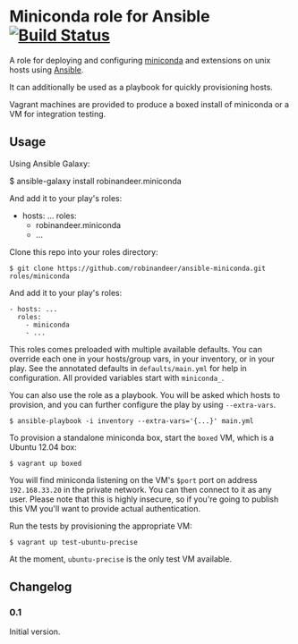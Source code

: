 # Miniconda role for Ansible [![Build Status][travis-image]][travis-url]

A role for deploying and configuring [miniconda](http://conda.pydata.org/miniconda.html) and extensions on unix hosts using [Ansible](http://www.ansibleworks.com/).

It can additionally be used as a playbook for quickly provisioning hosts.

Vagrant machines are provided to produce a boxed install of miniconda or a VM for integration testing.

## Usage

Using Ansible Galaxy:

  $ ansible-galaxy install robinandeer.miniconda

And add it to your play's roles:

  - hosts: ...
    roles:
      - robinandeer.miniconda
      - ...

Clone this repo into your roles directory:

    $ git clone https://github.com/robinandeer/ansible-miniconda.git roles/miniconda

And add it to your play's roles:

    - hosts: ...
      roles:
        - miniconda
        - ...

This roles comes preloaded with multiple available defaults. You can override each one in your hosts/group vars, in your inventory, or in your play. See the annotated defaults in ``defaults/main.yml`` for help in configuration. All provided variables start with ``miniconda_``.

You can also use the role as a playbook. You will be asked which hosts to provision, and you can further configure the play by using `--extra-vars`.

    $ ansible-playbook -i inventory --extra-vars='{...}' main.yml

To provision a standalone miniconda box, start the `boxed` VM, which is a Ubuntu 12.04 box:

    $ vagrant up boxed

You will find miniconda listening on the VM's ``$port`` port on address ``192.168.33.20`` in the private network. You can then connect to it as any user. Please note that this is highly insecure, so if you're going to publish this VM you'll want to provide actual authentication.

Run the tests by provisioning the appropriate VM:

    $ vagrant up test-ubuntu-precise

At the moment, ``ubuntu-precise`` is the only test VM available.


## Changelog

### 0.1

Initial version.


[travis-url]: https://travis-ci.org/robinandeer/ansible-miniconda
[travis-image]: https://img.shields.io/travis/robinandeer/ansible-miniconda.svg?style=flat
